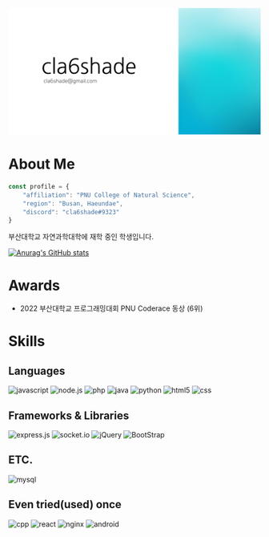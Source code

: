 ![banner](banner.png)
# About Me


```javascript
const profile = {
    "affiliation": "PNU College of Natural Science",
    "region": "Busan, Haeundae",
    "discord": "cla6shade#9323"
}
```
부산대학교 자연과학대학에 재학 중인 학생입니다. 

[![Anurag's GitHub stats](https://github-readme-stats.vercel.app/api?username=cla6shade)](https://github.com/anuraghazra/github-readme-stats)

# Awards
- 2022 부산대학교 프로그래밍대회 PNU Coderace 동상 (6위)

# Skills
## Languages
![javascript](https://img.shields.io/badge/JavaScript-F7DF1E?style=for-the-badge&logo=javascript&logoColor=black)
![node.js](https://img.shields.io/badge/Node.js-43853D?style=for-the-badge&logo=node.js&logoColor=white)
![php](https://img.shields.io/badge/PHP-777BB4?style=for-the-badge&logo=php&logoColor=white)
![java](https://img.shields.io/badge/Java-ED8B00?style=for-the-badge&logo=java&logoColor=white)
![python](https://img.shields.io/badge/Python-FFD43B?style=for-the-badge&logo=python&logoColor=blue)
![html5](https://img.shields.io/badge/HTML5-E34F26?style=for-the-badge&logo=html5&logoColor=white)
![css](https://img.shields.io/badge/CSS3-1572B6?style=for-the-badge&logo=css3&logoColor=white)

## Frameworks & Libraries
![express.js](https://img.shields.io/badge/Express.js-404D59?style=for-the-badge)
![socket.io](https://img.shields.io/badge/Socket.io-010101?&style=for-the-badge&logo=Socket.io&logoColor=white)
![jQuery](https://img.shields.io/badge/jQuery-0769AD?style=for-the-badge&logo=jquery&logoColor=white)
![BootStrap](https://img.shields.io/badge/Bootstrap-563D7C?style=for-the-badge&logo=bootstrap&logoColor=white)


## ETC.
![mysql](https://img.shields.io/badge/MySQL-005C84?style=for-the-badge&logo=mysql&logoColor=white)

## Even tried(used) once
![cpp](https://img.shields.io/badge/C%2B%2B-00599C?style=for-the-badge&logo=c%2B%2B&logoColor=white)
![react](https://img.shields.io/badge/React-20232A?style=for-the-badge&logo=react&logoColor=61DAFB)
![nginx](https://img.shields.io/badge/Nginx-009639?style=for-the-badge&logo=nginx&logoColor=white)
![android](https://img.shields.io/badge/Android-3DDC84?style=for-the-badge&logo=android&logoColor=white)
